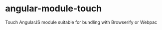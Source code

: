 angular-module-touch
====================

Touch AngularJS module suitable for bundling with Browserify or Webpac
